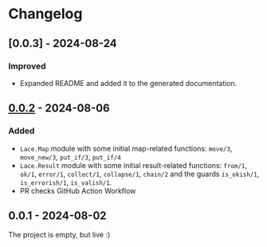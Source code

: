 # Changelog

## [0.0.3] - 2024-08-24

### Improved
- Expanded README and added it to the generated documentation.

## [0.0.2] - 2024-08-06
### Added
- `Lace.Map` module with some initial map-related functions:
  `move/3`, `move_new/3`, `put_if/3`, `put_if/4`
- `Lace.Result` module with some initial result-related functions:
  `from/1`, `ok/1`, `error/1`, `collect/1`, `collapse/1`, `chain/2`
  and the guards `is_okish/1`, `is_errorish/1`, `is_valish/1`.
- PR checks GitHub Action Workflow

## 0.0.1 - 2024-08-02
The project is empty, but live :)


[0.0.2]: https://github.com/LeartS/lace/compare/v0.0.1...v0.0.2
